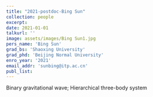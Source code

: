 ```yaml
---
title: "2021-postdoc-Bing Sun"
collection: people
excerpt: 
date: 2021-01-01
talkurl: ''
image: assets/images/Bing Sun1.jpg
pers_name: 'Bing Sun'
grad_bs: 'Shaoxing University'
grad_phd: 'Beijing Normal University'
enro_year: '2021' 
email_addr: 'sunbing@itp.ac.cn'
publ_list:
---
```



Binary gravitational wave; Hierarchical three-body system





